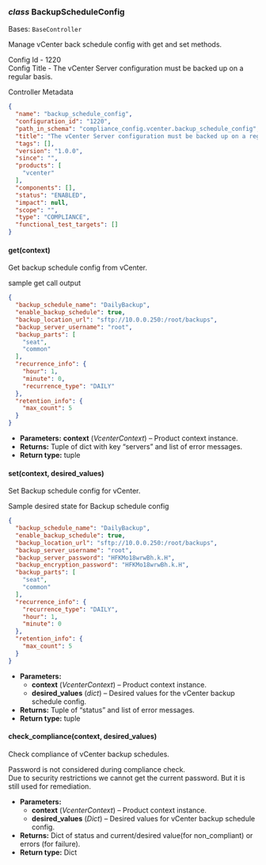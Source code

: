 ### *class* BackupScheduleConfig

Bases: `BaseController`

Manage vCenter back schedule config with get and set methods.

Config Id - 1220
<br/>
Config Title - The vCenter Server configuration must be backed up on a regular basis.
<br/>

Controller Metadata
```json
{
  "name": "backup_schedule_config",
  "configuration_id": "1220",
  "path_in_schema": "compliance_config.vcenter.backup_schedule_config",
  "title": "The vCenter Server configuration must be backed up on a regular basis.",
  "tags": [],
  "version": "1.0.0",
  "since": "",
  "products": [
    "vcenter"
  ],
  "components": [],
  "status": "ENABLED",
  "impact": null,
  "scope": "",
  "type": "COMPLIANCE",
  "functional_test_targets": []
}
```

#### get(context)

Get backup schedule config from vCenter.

sample get call output
<br/>
```json
{
  "backup_schedule_name": "DailyBackup",
  "enable_backup_schedule": true,
  "backup_location_url": "sftp://10.0.0.250:/root/backups",
  "backup_server_username": "root",
  "backup_parts": [
    "seat",
    "common"
  ],
  "recurrence_info": {
    "hour": 1,
    "minute": 0,
    "recurrence_type": "DAILY"
  },
  "retention_info": {
    "max_count": 5
  }
}
```

* **Parameters:**
  **context** (*VcenterContext*) – Product context instance.
* **Returns:**
  Tuple of dict with key “servers” and list of error messages.
* **Return type:**
  tuple

#### set(context, desired_values)

Set Backup schedule config for vCenter.

Sample desired state for Backup schedule config
<br/>
```json
{
  "backup_schedule_name": "DailyBackup",
  "enable_backup_schedule": true,
  "backup_location_url": "sftp://10.0.0.250:/root/backups",
  "backup_server_username": "root",
  "backup_server_password": "HFKMo18wrwBh.k.H",
  "backup_encryption_password": "HFKMo18wrwBh.k.H",
  "backup_parts": [
    "seat",
    "common"
  ],
  "recurrence_info": {
    "recurrence_type": "DAILY",
    "hour": 1,
    "minute": 0
  },
  "retention_info": {
    "max_count": 5
  }
}
```

* **Parameters:**
  * **context** (*VcenterContext*) – Product context instance.
  * **desired_values** (*dict*) – Desired values for the vCenter backup schedule config.
* **Returns:**
  Tuple of “status” and list of error messages.
* **Return type:**
  tuple

#### check_compliance(context, desired_values)

Check compliance of vCenter backup schedules.

Password is not considered during compliance check.
<br/>
Due to security restrictions we cannot get the current password. But it is still used for remediation.
<br/>
* **Parameters:**
  * **context** (*VcenterContext*) – Product context instance.
  * **desired_values** (*Dict*) – Desired values for vCenter backup schedule config.
* **Returns:**
  Dict of status and current/desired value(for non_compliant) or errors (for failure).
* **Return type:**
  Dict
